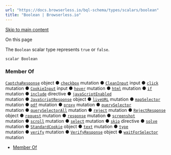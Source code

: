 ```yaml
---
url: "https://docs.browserless.io/bql-schema/types/scalars/boolean"
title: "Boolean | Browserless.io"
---
```


[Skip to main content](https://docs.browserless.io/bql-schema/types/scalars/boolean#__docusaurus_skipToContent_fallback)

On this page

The `Boolean` scalar type represents `true` or `false`.

```codeBlockLines_p187
scalar Boolean

```

### Member Of [​](https://docs.browserless.io/bql-schema/types/scalars/boolean\#member-of "Direct link to Member Of")

[`CaptchaResponse`](https://docs.browserless.io/bql-schema/types/objects/captcha-response) object ● [`checkbox`](https://docs.browserless.io/bql-schema/operations/mutations/checkbox) mutation ● [`CleanInput`](https://docs.browserless.io/bql-schema/types/inputs/clean-input) input ● [`click`](https://docs.browserless.io/bql-schema/operations/mutations/click) mutation ● [`CookieInput`](https://docs.browserless.io/bql-schema/types/inputs/cookie-input) input ● [`hover`](https://docs.browserless.io/bql-schema/operations/mutations/hover) mutation ● [`html`](https://docs.browserless.io/bql-schema/operations/mutations/html) mutation ● [`if`](https://docs.browserless.io/bql-schema/operations/mutations/if) mutation ● [`include`](https://docs.browserless.io/bql-schema/operations/directives/include) directive ● [`javaScriptEnabled`](https://docs.browserless.io/bql-schema/operations/mutations/java-script-enabled) mutation ● [`JavaScriptResponse`](https://docs.browserless.io/bql-schema/types/objects/java-script-response) object ● [`liveURL`](https://docs.browserless.io/bql-schema/operations/mutations/live-url) mutation ● [`mapSelector`](https://docs.browserless.io/bql-schema/operations/mutations/map-selector) mutation ● [`pdf`](https://docs.browserless.io/bql-schema/operations/mutations/pdf) mutation ● [`proxy`](https://docs.browserless.io/bql-schema/operations/mutations/proxy) mutation ● [`querySelector`](https://docs.browserless.io/bql-schema/operations/mutations/query-selector) mutation ● [`querySelectorAll`](https://docs.browserless.io/bql-schema/operations/mutations/query-selector-all) mutation ● [`reject`](https://docs.browserless.io/bql-schema/operations/mutations/reject) mutation ● [`RejectResponse`](https://docs.browserless.io/bql-schema/types/objects/reject-response) object ● [`request`](https://docs.browserless.io/bql-schema/operations/mutations/request) mutation ● [`response`](https://docs.browserless.io/bql-schema/operations/mutations/response) mutation ● [`screenshot`](https://docs.browserless.io/bql-schema/operations/mutations/screenshot) mutation ● [`scroll`](https://docs.browserless.io/bql-schema/operations/mutations/scroll) mutation ● [`select`](https://docs.browserless.io/bql-schema/operations/mutations/select) mutation ● [`skip`](https://docs.browserless.io/bql-schema/operations/directives/skip) directive ● [`solve`](https://docs.browserless.io/bql-schema/operations/mutations/solve) mutation ● [`StandardCookie`](https://docs.browserless.io/bql-schema/types/objects/standard-cookie) object ● [`text`](https://docs.browserless.io/bql-schema/operations/mutations/text) mutation ● [`type`](https://docs.browserless.io/bql-schema/operations/mutations/type) mutation ● [`verify`](https://docs.browserless.io/bql-schema/operations/mutations/verify) mutation ● [`VerifyResponse`](https://docs.browserless.io/bql-schema/types/objects/verify-response) object ● [`waitForSelector`](https://docs.browserless.io/bql-schema/operations/mutations/wait-for-selector) mutation

- [Member Of](https://docs.browserless.io/bql-schema/types/scalars/boolean#member-of)